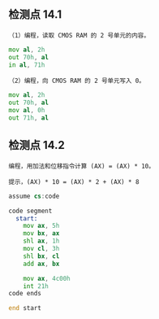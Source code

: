 ## 检测点 14.1

```
（1）编程，读取 CMOS RAM 的 2 号单元的内容。
```

```asm
mov al, 2h
out 70h, al
in al, 71h
```

```
（2）编程，向 CMOS RAM 的 2 号单元写入 0。
```

```asm
mov al, 2h
out 70h, al
mov al, 0h
out 71h, al
```

## 检测点 14.2

```
编程，用加法和位移指令计算 (AX) = (AX) * 10。

提示，(AX) * 10 = (AX) * 2 + (AX) * 8
```

```asm
assume cs:code

code segment
  start:
    mov ax, 5h
    mov bx, ax
    shl ax, 1h
    mov cl, 3h
    shl bx, cl
    add ax, bx

    mov ax, 4c00h
    int 21h
code ends

end start
```
